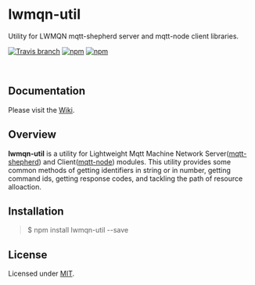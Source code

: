 # lwmqn-util
Utility for LWMQN mqtt-shepherd server and mqtt-node client libraries.

[![Travis branch](https://img.shields.io/travis/lwmqn/lwmqn-util/master.svg?maxAge=2592000)](https://travis-ci.org/lwmqn/lwmqn-util)
[![npm](https://img.shields.io/npm/v/lwmqn-util.svg?maxAge=2592000)](https://www.npmjs.com/package/lwmqn-util)
[![npm](https://img.shields.io/npm/l/lwmqn-util.svg?maxAge=2592000)](https://www.npmjs.com/package/lwmqn-util)

<br />

## Documentation

Please visit the [Wiki](https://github.com/lwmqn/lwmqn-util/wiki).

## Overview

**lwmqn-util** is a utility for Lightweight Mqtt Machine Network Server([mqtt-shepherd](https://github.com/lwmqn/mqtt-shepherd)) and Client([mqtt-node](https://github.com/lwmqn/mqtt-node))  modules. This utility provides some common methods of getting identifiers in string or in number, getting command ids, getting response codes, and tackling the path of resource alloaction.  

## Installation

> $ npm install lwmqn-util --save

## License

Licensed under [MIT](https://github.com/lwmqn/lwmqn-util/blob/master/LICENSE).
